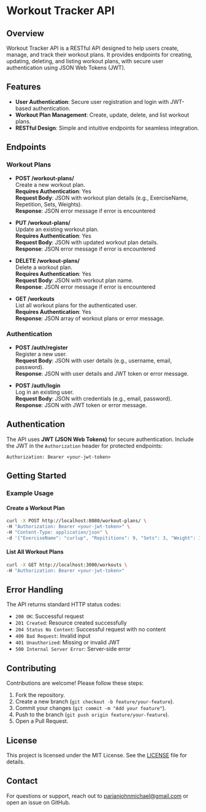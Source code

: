 
# Workout Tracker API

## Overview
Workout Tracker API is a RESTful API designed to help users create, manage, and track their workout plans. It provides endpoints for creating, updating, deleting, and listing workout plans, with secure user authentication using JSON Web Tokens (JWT).

## Features
- **User Authentication**: Secure user registration and login with JWT-based authentication.
- **Workout Plan Management**: Create, update, delete, and list workout plans.
- **RESTful Design**: Simple and intuitive endpoints for seamless integration.

## Endpoints

### Workout Plans
- **POST /workout-plans/**  
  Create a new workout plan.  
  **Requires Authentication**: Yes  
  **Request Body**: JSON with workout plan details (e.g., ExerciseName, Repetition, Sets, Weights).  
  **Response**: JSON error message if error is encountered

- **PUT /workout-plans/**  
  Update an existing workout plan.  
  **Requires Authentication**: Yes  
  **Request Body**: JSON with updated workout plan details.  
  **Response**: JSON error message if error is encountered

- **DELETE /workout-plans/**  
  Delete a workout plan.  
  **Requires Authentication**: Yes  
  **Request Body**: JSON with workout plan name.  
  **Response**: JSON error message if error is encountered

- **GET /workouts**  
  List all workout plans for the authenticated user.  
  **Requires Authentication**: Yes  
  **Response**: JSON array of workout plans or error message.

### Authentication
- **POST /auth/register**  
  Register a new user.  
  **Request Body**: JSON with user details (e.g., username, email, password).  
  **Response**: JSON with user details and JWT token or error message.

- **POST /auth/login**  
  Log in an existing user.  
  **Request Body**: JSON with credentials (e.g., email, password).  
  **Response**: JSON with JWT token or error message.

## Authentication
The API uses **JWT (JSON Web Tokens)** for secure authentication. Include the JWT in the `Authorization` header for protected endpoints:  
```
Authorization: Bearer <your-jwt-token>
```

## Getting Started

### Example Usage
#### Create a Workout Plan
```bash
curl -X POST http://localhost:8080/workout-plans/ \
-H "Authorization: Bearer <your-jwt-token>" \
-H "Content-Type: application/json" \
-d '{"ExerciseName": "curlup", "Repititions": 9, "Sets": 3, "Weight": 11}'
```

#### List All Workout Plans
```bash
curl -X GET http://localhost:3000/workouts \
-H "Authorization: Bearer <your-jwt-token>"
```

## Error Handling
The API returns standard HTTP status codes:
- `200 OK`: Successful request
- `201 Created`: Resource created successfully
- `204 Status No Content`: Successful request with no content
- `400 Bad Request`: Invalid input
- `401 Unauthorized`: Missing or invalid JWT
- `500 Internal Server Error`: Server-side error

## Contributing
Contributions are welcome! Please follow these steps:
1. Fork the repository.
2. Create a new branch (`git checkout -b feature/your-feature`).
3. Commit your changes (`git commit -m "Add your feature"`).
4. Push to the branch (`git push origin feature/your-feature`).
5. Open a Pull Request.

## License
This project is licensed under the MIT License. See the [LICENSE](LICENSE) file for details.

## Contact
For questions or support, reach out to [parianjohnmichael@gmail.com](mailto:parianjohnmichael@gmail.com) or open an issue on GitHub.

